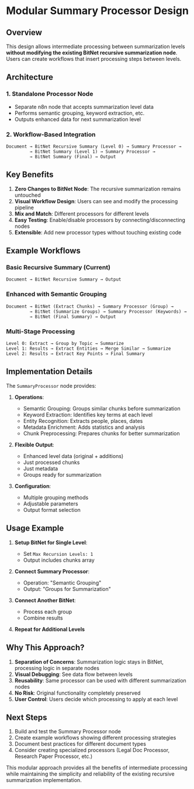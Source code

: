 # Modular Summary Processor Design

## Overview

This design allows intermediate processing between summarization levels **without modifying the existing BitNet recursive summarization node**. Users can create workflows that insert processing steps between levels.

## Architecture

### 1. **Standalone Processor Node**
- Separate n8n node that accepts summarization level data
- Performs semantic grouping, keyword extraction, etc.
- Outputs enhanced data for next summarization level

### 2. **Workflow-Based Integration**

```
Document → BitNet Recursive Summary (Level 0) → Summary Processor → 
         → BitNet Summary (Level 1) → Summary Processor → 
         → BitNet Summary (Final) → Output
```

## Key Benefits

1. **Zero Changes to BitNet Node**: The recursive summarization remains untouched
2. **Visual Workflow Design**: Users can see and modify the processing pipeline
3. **Mix and Match**: Different processors for different levels
4. **Easy Testing**: Enable/disable processors by connecting/disconnecting nodes
5. **Extensible**: Add new processor types without touching existing code

## Example Workflows

### Basic Recursive Summary (Current)
```
Document → BitNet Recursive Summary → Output
```

### Enhanced with Semantic Grouping
```
Document → BitNet (Extract Chunks) → Summary Processor (Group) → 
         → BitNet (Summarize Groups) → Summary Processor (Keywords) →
         → BitNet (Final Summary) → Output
```

### Multi-Stage Processing
```
Level 0: Extract → Group by Topic → Summarize
Level 1: Results → Extract Entities → Merge Similar → Summarize  
Level 2: Results → Extract Key Points → Final Summary
```

## Implementation Details

The `SummaryProcessor` node provides:

1. **Operations**:
   - Semantic Grouping: Groups similar chunks before summarization
   - Keyword Extraction: Identifies key terms at each level
   - Entity Recognition: Extracts people, places, dates
   - Metadata Enrichment: Adds statistics and analysis
   - Chunk Preprocessing: Prepares chunks for better summarization

2. **Flexible Output**:
   - Enhanced level data (original + additions)
   - Just processed chunks
   - Just metadata
   - Groups ready for summarization

3. **Configuration**:
   - Multiple grouping methods
   - Adjustable parameters
   - Output format selection

## Usage Example

1. **Setup BitNet for Single Level**:
   - Set `Max Recursion Levels: 1`
   - Output includes chunks array

2. **Connect Summary Processor**:
   - Operation: "Semantic Grouping"
   - Output: "Groups for Summarization"

3. **Connect Another BitNet**:
   - Process each group
   - Combine results

4. **Repeat for Additional Levels**

## Why This Approach?

1. **Separation of Concerns**: Summarization logic stays in BitNet, processing logic in separate nodes
2. **Visual Debugging**: See data flow between levels
3. **Reusability**: Same processor can be used with different summarization nodes
4. **No Risk**: Original functionality completely preserved
5. **User Control**: Users decide which processing to apply at each level

## Next Steps

1. Build and test the Summary Processor node
2. Create example workflows showing different processing strategies
3. Document best practices for different document types
4. Consider creating specialized processors (Legal Doc Processor, Research Paper Processor, etc.)

This modular approach provides all the benefits of intermediate processing while maintaining the simplicity and reliability of the existing recursive summarization implementation.